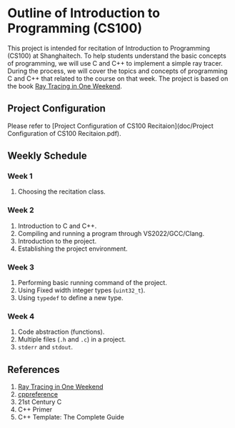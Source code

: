 # Outline of Introduction to Programming (CS100)

This project is intended for recitation of Introduction to Programming (CS100) at Shanghaitech. To help students understand the basic concepts of programming, we will use C and C++ to implement a simple ray tracer. During the process, we will cover the topics and concepts of programming C and C++ that related to the course on that week. The project is based on the book [Ray Tracing in One Weekend](https://raytracing.github.io/).

## Project Configuration

Please refer to [Project Configuration of CS100 Recitaion](doc/Project Configuration of CS100 Recitaion.pdf).

## Weekly Schedule

### Week 1

1. Choosing the recitation class.

### Week 2

1. Introduction to C and C++.
2. Compiling and running a program through VS2022/GCC/Clang.
3. Introduction to the project.
4. Establishing the project environment.

### Week 3

1. Performing basic running command of the project.
2. Using Fixed width integer types (`uint32_t`).
3. Using `typedef` to define a new type.

### Week 4

1. Code abstraction (functions).
2. Multiple files (`.h` and `.c`) in a project.
3. `stderr` and `stdout`.

## References

1. [Ray Tracing in One Weekend](https://raytracing.github.io/)
2. [cppreference](https://en.cppreference.com/w/)
3. 21st Century C
4. C++ Primer
5. C++ Template: The Complete Guide

